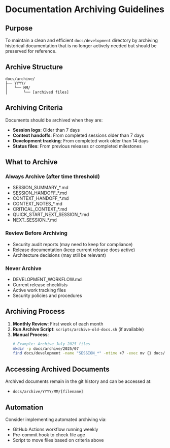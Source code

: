 # Documentation Archiving Guidelines

## Purpose
To maintain a clean and efficient `docs/development` directory by archiving historical documentation that is no longer actively needed but should be preserved for reference.

## Archive Structure
```
docs/archive/
├── YYYY/
│   └── MM/
│       └── [archived files]
```

## Archiving Criteria
Documents should be archived when they are:
- **Session logs**: Older than 7 days
- **Context handoffs**: From completed sessions older than 7 days  
- **Development tracking**: From completed work older than 14 days
- **Status files**: From previous releases or completed milestones

## What to Archive

### Always Archive (after time threshold)
- SESSION_SUMMARY_*.md
- SESSION_HANDOFF_*.md
- CONTEXT_HANDOFF_*.md
- CONTEXT_NOTES_*.md
- CRITICAL_CONTEXT_*.md
- QUICK_START_NEXT_SESSION_*.md
- NEXT_SESSION_*.md

### Review Before Archiving
- Security audit reports (may need to keep for compliance)
- Release documentation (keep current release docs active)
- Architecture decisions (may still be relevant)

### Never Archive
- DEVELOPMENT_WORKFLOW.md
- Current release checklists
- Active work tracking files
- Security policies and procedures

## Archiving Process

1. **Monthly Review**: First week of each month
2. **Run Archive Script**: `scripts/archive-old-docs.sh` (if available)
3. **Manual Process**:
   ```bash
   # Example: Archive July 2025 files
   mkdir -p docs/archive/2025/07
   find docs/development -name "SESSION_*" -mtime +7 -exec mv {} docs/archive/2025/07/ \;
   ```

## Accessing Archived Documents
Archived documents remain in the git history and can be accessed at:
- `docs/archive/YYYY/MM/[filename]`

## Automation
Consider implementing automated archiving via:
- GitHub Actions workflow running weekly
- Pre-commit hook to check file age
- Script to move files based on criteria above